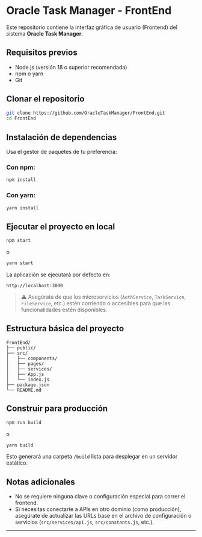 
# Oracle Task Manager - FrontEnd

Este repositorio contiene la interfaz gráfica de usuario (Frontend) del sistema **Oracle Task Manager**.

## Requisitos previos

* Node.js (versión 18 o superior recomendada)
* npm o yarn
* Git

## Clonar el repositorio

```bash
git clone https://github.com/OracleTaskManager/FrontEnd.git
cd FrontEnd
```

## Instalación de dependencias

Usa el gestor de paquetes de tu preferencia:

### Con npm:

```bash
npm install
```

### Con yarn:

```bash
yarn install
```

## Ejecutar el proyecto en local

```bash
npm start
```

o

```bash
yarn start
```

La aplicación se ejecutará por defecto en:

```
http://localhost:3000
```

> ⚠️ Asegúrate de que los microservicios (`AuthService`, `TaskService`, `FileService`, etc.) estén corriendo o accesibles para que las funcionalidades estén disponibles.

## Estructura básica del proyecto

```
FrontEnd/
├── public/
├── src/
│   ├── components/
│   ├── pages/
│   ├── services/
│   ├── App.js
│   └── index.js
├── package.json
└── README.md
```

## Construir para producción

```bash
npm run build
```

o

```bash
yarn build
```

Esto generará una carpeta `/build` lista para desplegar en un servidor estático.

## Notas adicionales

* No se requiere ninguna clave o configuración especial para correr el frontend.
* Si necesitas conectarte a APIs en otro dominio (como producción), asegúrate de actualizar las URLs base en el archivo de configuración o servicios (`src/services/api.js`, `src/constants.js`, etc.).

---

